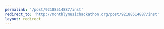 ```yaml
---
permalink: '/post/92188514887/inst'
redirect_to: 'http://monthlymusichackathon.org/post/92188514887/inst'
layout: redirect
---
```

